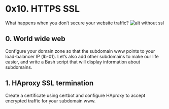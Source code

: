 # 0x10. HTTPS SSL

What happens when you don’t secure your website traffic?
![alt without ssl](https://s3.amazonaws.com/intranet-projects-files/holbertonschool-sysadmin_devops/276/xCmOCgw.gif)

## 0. World wide web
Configure your domain zone so that the subdomain www points to your load-balancer IP (lb-01). Let’s also add other subdomains to make our life easier, and write a Bash script that will display information about subdomains.

## 1. HAproxy SSL termination
Create a certificate using certbot and configure HAproxy to accept encrypted traffic for your subdomain www.
